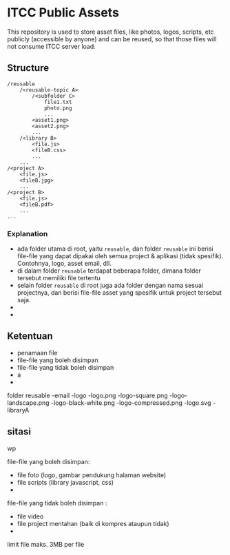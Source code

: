 # ITCC Public Assets
This repository is used to store asset files, like photos, logos, scripts, etc publicly (accessible by anyone) and can be reused, so that those files will not consume ITCC server load.


## Structure

```
/reusable
    /<reusable-topic A>
        /<subfolder C>
            file1.txt
            photo.png
            ...
        <asset1.png>
        <asset2.png>
        ...
    /<library B>
        <file.js>
        <fileB.css>
        ...
    ...
/<project A>
    <file.js>
    <fileB.jpg>
    ...
/<project B>
    <file.js>
    <fileB.pdf>
    ...
...
```

### Explanation
- ada folder utama di root, yaitu `reusable`, dan folder `reusable` ini berisi file-file yang dapat dipakai oleh semua project & aplikasi (tidak spesifik). Contohnya, logo, asset email, dll.
- di dalam folder `reusable` terdapat beberapa folder, dimana folder tersebut memiliki file tertentu
- selain folder `reusable` di root juga ada folder dengan nama sesuai projectnya, dan berisi file-file asset yang spesifik untuk project tersebut saja.
- 
- 

## Ketentuan
- penamaan file
- file-file yang boleh disimpan
- file-file yang tidak boleh disimpan
- a
- 

folder reusable
    -email
    -logo
        -logo.png
        -logo-square.png
        -logo-landscape.png
        -logo-black-white.png
        -logo-compressed.png
        -logo.svg
    -libraryA
    
sitasi
-
wp

file-file yang boleh disimpan:
- file foto (logo, gambar pendukung halaman website)
- file scripts (library javascript, css)
- 

file-file yang tidak boleh disimpan :
- file video
- file project mentahan (baik di kompres ataupun tidak)
- 

limit file maks. 3MB per file